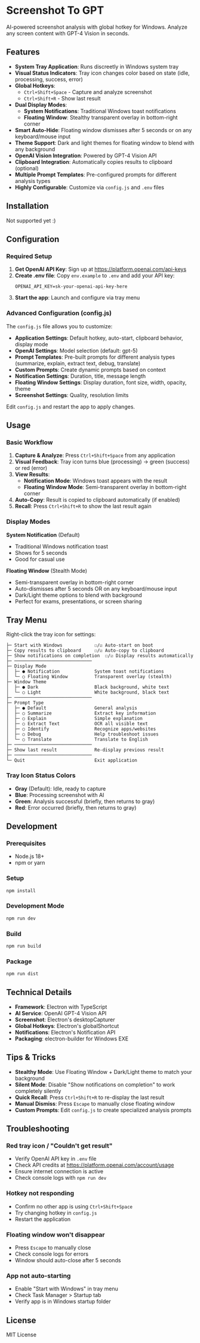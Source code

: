 # Screenshot To GPT

AI-powered screenshot analysis with global hotkey for Windows. Analyze any screen content with GPT-4 Vision in seconds.

## Features

- **System Tray Application**: Runs discreetly in Windows system tray
- **Visual Status Indicators**: Tray icon changes color based on state (idle, processing, success, error)
- **Global Hotkeys**: 
  - `Ctrl+Shift+Space` - Capture and analyze screenshot
  - `Ctrl+Shift+R` - Show last result
- **Dual Display Modes**:
  - **System Notifications**: Traditional Windows toast notifications
  - **Floating Window**: Stealthy transparent overlay in bottom-right corner
- **Smart Auto-Hide**: Floating window dismisses after 5 seconds or on any keyboard/mouse input
- **Theme Support**: Dark and light themes for floating window to blend with any background
- **OpenAI Vision Integration**: Powered by GPT-4 Vision API
- **Clipboard Integration**: Automatically copies results to clipboard (optional)
- **Multiple Prompt Templates**: Pre-configured prompts for different analysis types
- **Highly Configurable**: Customize via `config.js` and `.env` files

## Installation

Not supported yet :)

## Configuration

### Required Setup

1. **Get OpenAI API Key**: Sign up at https://platform.openai.com/api-keys
2. **Create .env file**: Copy `env.example` to `.env` and add your API key:
   ```env
   OPENAI_API_KEY=sk-your-openai-api-key-here
   ```
3. **Start the app**: Launch and configure via tray menu

### Advanced Configuration (config.js)

The `config.js` file allows you to customize:

- **Application Settings**: Default hotkey, auto-start, clipboard behavior, display mode
- **OpenAI Settings**: Model selection (default: gpt-5)
- **Prompt Templates**: Pre-built prompts for different analysis types (summarize, explain, extract text, debug, translate)
- **Custom Prompts**: Create dynamic prompts based on context
- **Notification Settings**: Duration, title, message length
- **Floating Window Settings**: Display duration, font size, width, opacity, theme
- **Screenshot Settings**: Quality, resolution limits

Edit `config.js` and restart the app to apply changes.

## Usage

### Basic Workflow

1. **Capture & Analyze**: Press `Ctrl+Shift+Space` from any application
2. **Visual Feedback**: Tray icon turns blue (processing) → green (success) or red (error)
3. **View Results**: 
   - **Notification Mode**: Windows toast appears with the result
   - **Floating Window Mode**: Semi-transparent overlay in bottom-right corner
4. **Auto-Copy**: Result is copied to clipboard automatically (if enabled)
5. **Recall**: Press `Ctrl+Shift+R` to show the last result again

### Display Modes

**System Notification** (Default)
- Traditional Windows notification toast
- Shows for 5 seconds
- Good for casual use

**Floating Window** (Stealth Mode)
- Semi-transparent overlay in bottom-right corner
- Auto-dismisses after 5 seconds OR on any keyboard/mouse input
- Dark/Light theme options to blend with background
- Perfect for exams, presentations, or screen sharing

## Tray Menu

Right-click the tray icon for settings:

```
├─ Start with Windows            ☐/☑ Auto-start on boot
├─ Copy results to clipboard     ☐/☑ Auto-copy to clipboard
├─ Show notifications on completion  ☐/☑ Display results automatically
├─ ─────────────────────────────
├─ Display Mode
│  ├─ ● Notification             System toast notifications
│  └─ ○ Floating Window          Transparent overlay (stealth)
├─ Window Theme
│  ├─ ● Dark                     Black background, white text
│  └─ ○ Light                    White background, black text
├─ ─────────────────────────────
├─ Prompt Type
│  ├─ ● Default                  General analysis
│  ├─ ○ Summarize                Extract key information
│  ├─ ○ Explain                  Simple explanation
│  ├─ ○ Extract Text             OCR all visible text
│  ├─ ○ Identify                 Recognize apps/websites
│  ├─ ○ Debug                    Help troubleshoot issues
│  └─ ○ Translate                Translate to English
├─ ─────────────────────────────
├─ Show last result              Re-display previous result
├─ ─────────────────────────────
└─ Quit                          Exit application
```

### Tray Icon Status Colors

- **Gray** (Default): Idle, ready to capture
- **Blue**: Processing screenshot with AI
- **Green**: Analysis successful (briefly, then returns to gray)
- **Red**: Error occurred (briefly, then returns to gray)

## Development

### Prerequisites

- Node.js 18+
- npm or yarn

### Setup

```bash
npm install
```

### Development Mode

```bash
npm run dev
```

### Build

```bash
npm run build
```

### Package

```bash
npm run dist
```

## Technical Details

- **Framework**: Electron with TypeScript
- **AI Service**: OpenAI GPT-4 Vision API
- **Screenshot**: Electron's desktopCapturer
- **Global Hotkeys**: Electron's globalShortcut
- **Notifications**: Electron's Notification API
- **Packaging**: electron-builder for Windows EXE

## Tips & Tricks

- **Stealthy Mode**: Use Floating Window + Dark/Light theme to match your background
- **Silent Mode**: Disable "Show notifications on completion" to work completely silently
- **Quick Recall**: Press `Ctrl+Shift+R` to re-display the last result
- **Manual Dismiss**: Press `Escape` to manually close floating window
- **Custom Prompts**: Edit `config.js` to create specialized analysis prompts

## Troubleshooting

### Red tray icon / "Couldn't get result"

- Verify OpenAI API key in `.env` file
- Check API credits at https://platform.openai.com/account/usage
- Ensure internet connection is active
- Check console logs with `npm run dev`

### Hotkey not responding

- Confirm no other app is using `Ctrl+Shift+Space`
- Try changing hotkey in `config.js`
- Restart the application

### Floating window won't disappear

- Press `Escape` to manually close
- Check console logs for errors
- Window should auto-close after 5 seconds

### App not auto-starting

- Enable "Start with Windows" in tray menu
- Check Task Manager > Startup tab
- Verify app is in Windows startup folder

## License

MIT License
